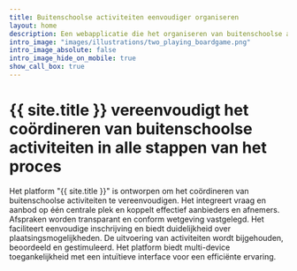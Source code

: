 ```yaml
---
title: Buitenschoolse activiteiten eenvoudiger organiseren
layout: home
description: Een webapplicatie die het organiseren van buitenschoolse activiteiten ondersteunt, de ontwikkeling van kinderen bevordert en efficiënte communicatie tussen alle betrokkenen waarborgt, terwijl het kosten bespaart voor scholen en organisaties.
intro_image: "images/illustrations/two_playing_boardgame.png"
intro_image_absolute: false
intro_image_hide_on_mobile: true
show_call_box: true
---
```


# {{ site.title }} vereenvoudigt het coördineren van buitenschoolse activiteiten in alle stappen van het proces

Het platform "{{ site.title }}" is ontworpen om het coördineren van buitenschoolse activiteiten te vereenvoudigen. Het integreert vraag en aanbod op één centrale plek en koppelt effectief aanbieders en afnemers. Afspraken worden transparant en conform wetgeving vastgelegd. Het faciliteert eenvoudige inschrijving en biedt duidelijkheid over plaatsingsmogelijkheden. De uitvoering van activiteiten wordt bijgehouden, beoordeeld en gestimuleerd. Het platform biedt multi-device toegankelijkheid met een intuïtieve interface voor een efficiënte ervaring.
